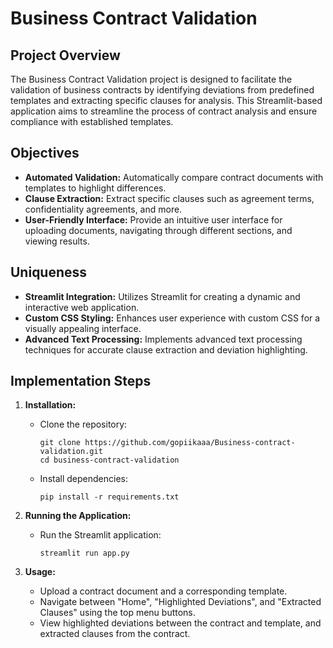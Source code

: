 # Business Contract Validation

## Project Overview

The Business Contract Validation project is designed to facilitate the validation of business contracts by identifying deviations from predefined templates and extracting specific clauses for analysis. This Streamlit-based application aims to streamline the process of contract analysis and ensure compliance with established templates.

## Objectives

- **Automated Validation:** Automatically compare contract documents with templates to highlight differences.
- **Clause Extraction:** Extract specific clauses such as agreement terms, confidentiality agreements, and more.
- **User-Friendly Interface:** Provide an intuitive user interface for uploading documents, navigating through different sections, and viewing results.

## Uniqueness

- **Streamlit Integration:** Utilizes Streamlit for creating a dynamic and interactive web application.
- **Custom CSS Styling:** Enhances user experience with custom CSS for a visually appealing interface.
- **Advanced Text Processing:** Implements advanced text processing techniques for accurate clause extraction and deviation highlighting.

## Implementation Steps

1. **Installation:**
   - Clone the repository:
     ```
     git clone https://github.com/gopiikaaa/Business-contract-validation.git
     cd business-contract-validation
     ```
   - Install dependencies:
     ```
     pip install -r requirements.txt
     ```
   
2. **Running the Application:**
   - Run the Streamlit application:
     ```
     streamlit run app.py
     ```
   
3. **Usage:**
   - Upload a contract document and a corresponding template.
   - Navigate between "Home", "Highlighted Deviations", and "Extracted Clauses" using the top menu buttons.
   - View highlighted deviations between the contract and template, and extracted clauses from the contract.
